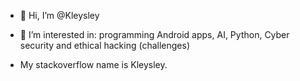 - 👋 Hi, I’m @Kleysley
- 👀 I’m interested in: programming Android apps, AI, Python, Cyber security and ethical hacking (challenges)

- My stackoverflow name is Kleysley.

